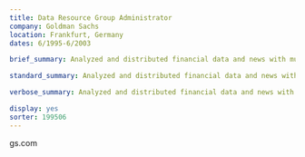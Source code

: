 ```yaml
---
title: Data Resource Group Administrator
company: Goldman Sachs
location: Frankfurt, Germany
dates: 6/1995-6/2003

brief_summary: Analyzed and distributed financial data and news with multiple products; led and coordinated 10 member presentation team.

standard_summary: Analyzed and distributed financial data and news with multiple products; acted as web master for Information Services Group intranet; managed content library with multiple sources; led and coordinated 10 member presentation team; built applications with MS Office.

verbose_summary: Analyzed and distributed financial data and news with multiple products; acted as web master for Information Services Group intranet; managed content library with multiple sources; led and coordinated 10 member presentation team; designed and built presentations with MS PowerPoint for internal and external clients; designed and built time sheet application in MS Excel; designed and built conference communications databases in MS Access.

display: yes
sorter: 199506
---
```

gs.com
